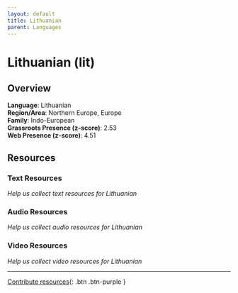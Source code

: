 ```yaml
---
layout: default
title: Lithuanian
parent: Languages
---
```


# Lithuanian (lit)

## Overview

**Language**: Lithuanian  
**Region/Area**: Northern Europe, Europe  
**Family**: Indo-European  
**Grassroots Presence (z-score)**: 2.53  
**Web Presence (z-score)**: 4.51  

## Resources

### Text Resources
*Help us collect text resources for Lithuanian*

### Audio Resources
*Help us collect audio resources for Lithuanian*

### Video Resources
*Help us collect video resources for Lithuanian*

---

[Contribute resources](https://forms.office.com/e/1SfLJx3u1r){: .btn .btn-purple }
